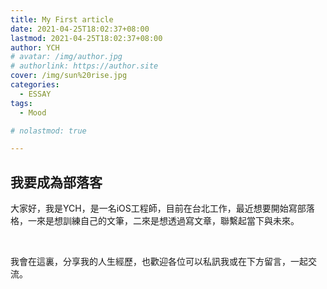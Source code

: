 ```yaml
---
title: My First article
date: 2021-04-25T18:02:37+08:00
lastmod: 2021-04-25T18:02:37+08:00
author: YCH
# avatar: /img/author.jpg
# authorlink: https://author.site
cover: /img/sun%20rise.jpg
categories:
  - ESSAY
tags:
  - Mood

# nolastmod: true

---
```

## 我要成為部落客
大家好，我是YCH，是一名iOS工程師，目前在台北工作，最近想要開始寫部落格，一來是想訓練自己的文筆，二來是想透過寫文章，聯繫起當下與未來。  

<br>
    
我會在這裏，分享我的人生經歷，也歡迎各位可以私訊我或在下方留言，一起交流。


<!--more-->


